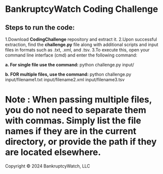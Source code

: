 # BankruptcyWatch Coding Challenge

## Steps to run the code:
 
1.Download **CodingChallenge** repository and extract it.
2.Upon successful extraction, find the **challenge.py** file along with additional scripts and input files in formats such as .txt, .xml, and .tsv.
3.To execute this, open your command line interface (cmd) and enter the following command:
  
   **a. For single file use the command:** 
        python challenge.py input/<filenames>
 
   **b. FOR multiple files, use the command:**
        python challenge.py input/filename1.txt input/filename2.xml input/filename3.tsv

 
# Note :  When passing multiple files, you do not need to separate them with commas. Simply list the file names if they are in the current directory, or provide the path if they are located elsewhere.


Copyright &copy; 2024 BankruptcyWatch, LLC

